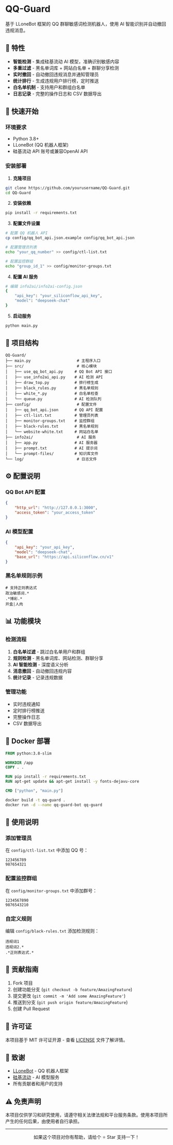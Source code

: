 # QQ-Guard

基于 LLoneBot 框架的 QQ 群聊敏感词检测机器人，使用 AI 智能识别并自动撤回违规消息。

## 🌟 特性

- **智能检测** - 集成硅基流动 AI 模型，准确识别敏感内容
- **多重过滤** - 黑名单词库 + 网站白名单 + 群聊分享检测
- **实时撤回** - 自动撤回违规消息并通知管理员
- **统计排行** - 生成违规用户排行榜，定时推送
- **白名单机制** - 支持用户和群组白名单
- **日志记录** - 完整的操作日志和 CSV 数据导出

## 🚀 快速开始

### 环境要求

- Python 3.8+
- LLoneBot (QQ 机器人框架)
- 硅基流动 API 账号或兼容OpenAI API

### 安装部署

1. **克隆项目**
```bash
git clone https://github.com/yourusername/QQ-Guard.git
cd QQ-Guard
```

2. **安装依赖**
```bash
pip install -r requirements.txt
```

3. **配置文件设置**
```bash
# 配置 QQ 机器人 API
cp config/qq_bot_api.json.example config/qq_bot_api.json

# 配置管理员列表
echo "your_qq_number" >> config/ctl-list.txt

# 配置监控群组
echo "group_id_1" >> config/monitor-groups.txt
```

4. **配置 AI 服务**
```bash
# 编辑 info2ai/info2ai-config.json
{
    "api_key": "your_siliconflow_api_key",
    "model": "deepseek-chat"
}
```

5. **启动服务**
```bash
python main.py
```

## 📁 项目结构

```
QQ-Guard/
├── main.py                    # 主程序入口
├── src/                       # 核心模块
│   ├── use_qq_bot_api.py     # QQ Bot API 接口
│   ├── use_info2ai_api.py    # AI 检测 API
│   ├── draw_top.py           # 排行榜生成
│   ├── black_rules.py        # 黑名单规则
│   ├── white_*.py            # 白名单检查
│   └── queue.py              # AI 检测队列
├── config/                    # 配置文件
│   ├── qq_bot_api.json       # QQ API 配置
│   ├── ctl-list.txt          # 管理员列表
│   ├── monitor-groups.txt    # 监控群组
│   ├── black-rules.txt       # 黑名单规则
│   └── website-white.txt     # 网站白名单
├── info2ai/                   # AI 服务
│   ├── app.py                # AI 服务器
│   ├── prompt.txt            # AI 提示词
│   └── prompt-files/         # 知识库文件
└── log/                       # 日志文件
```

## ⚙️ 配置说明

### QQ Bot API 配置
```json
{
    "http_url": "http://127.0.0.1:3000",
    "access_token": "your_access_token"
}
```

### AI 模型配置
```json
{
    "api_key": "your_api_key",
    "model": "deepseek-chat",
    "base_url": "https://api.siliconflow.cn/v1"
}
```

### 黑名单规则示例
```
# 支持正则表达式
政治敏感词.*
.*博彩.*
开盒|人肉
```

## 📊 功能模块

### 检测流程
1. **白名单过滤** - 跳过白名单用户和群组
2. **规则检测** - 黑名单词库、网站检测、群聊分享
3. **AI 智能检测** - 深度语义分析
4. **消息撤回** - 自动撤回违规内容
5. **统计记录** - 记录违规数据

### 管理功能
- 实时违规通知
- 定时排行榜推送
- 完整操作日志
- CSV 数据导出

## 🔧 Docker 部署

```dockerfile
FROM python:3.8-slim

WORKDIR /app
COPY . .

RUN pip install -r requirements.txt
RUN apt-get update && apt-get install -y fonts-dejavu-core

CMD ["python", "main.py"]
```

```bash
docker build -t qq-guard .
docker run -d --name qq-guard-bot qq-guard
```

## 📝 使用说明

### 添加管理员
在 `config/ctl-list.txt` 中添加 QQ 号：
```
123456789
987654321
```

### 配置监控群组
在 `config/monitor-groups.txt` 中添加群号：
```
1234567890
9876543210
```

### 自定义规则
编辑 `config/black-rules.txt` 添加检测规则：
```
违规词1
违规词2.*
.*正则表达式.*
```

## 🤝 贡献指南

1. Fork 项目
2. 创建功能分支 (`git checkout -b feature/AmazingFeature`)
3. 提交更改 (`git commit -m 'Add some AmazingFeature'`)
4. 推送到分支 (`git push origin feature/AmazingFeature`)
5. 创建 Pull Request

## 📄 许可证

本项目基于 MIT 许可证开源 - 查看 [LICENSE](LICENSE) 文件了解详情。

## 🙏 致谢

- [LLoneBot](https://github.com/LLOneBot/LLOneBot) - QQ 机器人框架
- [硅基流动](https://cloud.siliconflow.cn/) - AI 模型服务
- 所有贡献者和用户的支持

## ⚠️ 免责声明

本项目仅供学习和研究使用，请遵守相关法律法规和平台服务条款。使用本项目所产生的任何后果，由使用者自行承担。

---

<div align="center">
如果这个项目对你有帮助，请给个 ⭐️ Star 支持一下！
</div>

